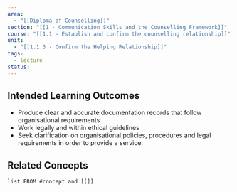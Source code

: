 ```yaml
---
area:
  - "[[Diploma of Counselling]]"
section: "[[1 - Communication Skills and the Counselling Framework]]"
course: "[[1.1 - Establish and confirm the counselling relationship]]"
unit:
  - "[[1.1.3 - Confirm the Helping Relationship]]"
tags:
  - lecture
status:
---
```

## Intended Learning Outcomes
- Produce clear and accurate documentation records that follow organisational requirements
- Work legally and within ethical guidelines
- Seek clarification on organisational policies, procedures and legal requirements in order to provide a service.
## Related Concepts
```dataview
list FROM #concept and [[]]
```